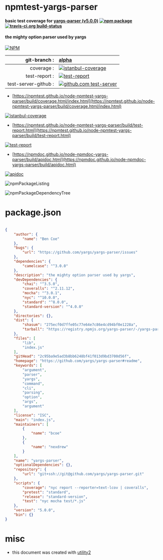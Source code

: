 # npmtest-yargs-parser

#### basic test coverage for  [yargs-parser (v5.0.0)](https://github.com/yargs/yargs-parser#readme)  [![npm package](https://img.shields.io/npm/v/npmtest-yargs-parser.svg?style=flat-square)](https://www.npmjs.org/package/npmtest-yargs-parser) [![travis-ci.org build-status](https://api.travis-ci.org/npmtest/node-npmtest-yargs-parser.svg)](https://travis-ci.org/npmtest/node-npmtest-yargs-parser)

#### the mighty option parser used by yargs

[![NPM](https://nodei.co/npm/yargs-parser.png?downloads=true&downloadRank=true&stars=true)](https://www.npmjs.com/package/yargs-parser)

| git-branch : | [alpha](https://github.com/npmtest/node-npmtest-yargs-parser/tree/alpha)|
|--:|:--|
| coverage : | [![istanbul-coverage](https://npmtest.github.io/node-npmtest-yargs-parser/build/coverage.badge.svg)](https://npmtest.github.io/node-npmtest-yargs-parser/build/coverage.html/index.html)|
| test-report : | [![test-report](https://npmtest.github.io/node-npmtest-yargs-parser/build/test-report.badge.svg)](https://npmtest.github.io/node-npmtest-yargs-parser/build/test-report.html)|
| test-server-github : | [![github.com test-server](https://npmtest.github.io/node-npmtest-yargs-parser/GitHub-Mark-32px.png)](https://npmtest.github.io/node-npmtest-yargs-parser/build/app/index.html) | | build-artifacts : | [![build-artifacts](https://npmtest.github.io/node-npmtest-yargs-parser/glyphicons_144_folder_open.png)](https://github.com/npmtest/node-npmtest-yargs-parser/tree/gh-pages/build)|

- [https://npmtest.github.io/node-npmtest-yargs-parser/build/coverage.html/index.html](https://npmtest.github.io/node-npmtest-yargs-parser/build/coverage.html/index.html)

[![istanbul-coverage](https://npmtest.github.io/node-npmtest-yargs-parser/build/screenCapture.buildCi.browser.%252Ftmp%252Fbuild%252Fcoverage.lib.html.png)](https://npmtest.github.io/node-npmtest-yargs-parser/build/coverage.html/index.html)

- [https://npmtest.github.io/node-npmtest-yargs-parser/build/test-report.html](https://npmtest.github.io/node-npmtest-yargs-parser/build/test-report.html)

[![test-report](https://npmtest.github.io/node-npmtest-yargs-parser/build/screenCapture.buildCi.browser.%252Ftmp%252Fbuild%252Ftest-report.html.png)](https://npmtest.github.io/node-npmtest-yargs-parser/build/test-report.html)

- [https://npmdoc.github.io/node-npmdoc-yargs-parser/build/apidoc.html](https://npmdoc.github.io/node-npmdoc-yargs-parser/build/apidoc.html)

[![apidoc](https://npmdoc.github.io/node-npmdoc-yargs-parser/build/screenCapture.buildCi.browser.%252Ftmp%252Fbuild%252Fapidoc.html.png)](https://npmdoc.github.io/node-npmdoc-yargs-parser/build/apidoc.html)

![npmPackageListing](https://npmtest.github.io/node-npmtest-yargs-parser/build/screenCapture.npmPackageListing.svg)

![npmPackageDependencyTree](https://npmtest.github.io/node-npmtest-yargs-parser/build/screenCapture.npmPackageDependencyTree.svg)



# package.json

```json

{
    "author": {
        "name": "Ben Coe"
    },
    "bugs": {
        "url": "https://github.com/yargs/yargs-parser/issues"
    },
    "dependencies": {
        "camelcase": "^3.0.0"
    },
    "description": "the mighty option parser used by yargs",
    "devDependencies": {
        "chai": "^3.5.0",
        "coveralls": "^2.11.12",
        "mocha": "^3.0.1",
        "nyc": "^10.0.0",
        "standard": "^8.0.0",
        "standard-version": "^4.0.0"
    },
    "directories": {},
    "dist": {
        "shasum": "275ecf0d7ffe05c77e64e7c86e4cd94bf0e1228a",
        "tarball": "https://registry.npmjs.org/yargs-parser/-/yargs-parser-5.0.0.tgz"
    },
    "files": [
        "lib",
        "index.js"
    ],
    "gitHead": "2c95ba9e5ad3b8bb6248bf41f013d9bd3700d56f",
    "homepage": "https://github.com/yargs/yargs-parser#readme",
    "keywords": [
        "argument",
        "parser",
        "yargs",
        "command",
        "cli",
        "parsing",
        "option",
        "args",
        "argument"
    ],
    "license": "ISC",
    "main": "index.js",
    "maintainers": [
        {
            "name": "bcoe"
        },
        {
            "name": "nexdrew"
        }
    ],
    "name": "yargs-parser",
    "optionalDependencies": {},
    "repository": {
        "url": "git+ssh://git@github.com/yargs/yargs-parser.git"
    },
    "scripts": {
        "coverage": "nyc report --reporter=text-lcov | coveralls",
        "pretest": "standard",
        "release": "standard-version",
        "test": "nyc mocha test/*.js"
    },
    "version": "5.0.0",
    "bin": {}
}
```



# misc
- this document was created with [utility2](https://github.com/kaizhu256/node-utility2)
